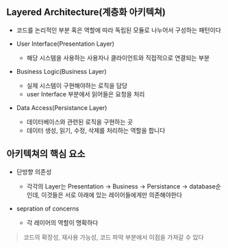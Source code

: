 ## Layered Architecture(계층화 아키텍쳐)
* 코드를 논리적인 부분 혹은 역할에 따라 독립된 모듈로 나누어서 구성하는 패턴이다

* User Interface(Presentation Layer)
    * 해당 시스템을 사용하는 사용자나 클라이언트와 직접적으로 연결되는 부분
* Business Logic(Business Layer)
    * 실제 시스템이 구현해야하는 로직을 담당
    * user Interface 부분에서 읽어들은 요청을 처리
* Data Access(Persistance Layer)
    * 데이터베이스와 관련된 로직을 구현하는 곳
    * 데이터 생성, 읽기, 수정, 삭제를 처리하는 역할을 합니다

## 아키텍쳐의 핵심 요소
* 단방향 의존성
    * 각각의 Layer는 Presentation -> Business -> Persistance -> database순인데, 이것들은 서로 아래에 있는 레이어들에게만 의존해야한다

* sepration of concerns
    * 각 레이어의 역할이 명확하다
> 코드의 확장성, 재사용 가능성, 코드 파악 부분에서 이점을 가져갈 수 있다